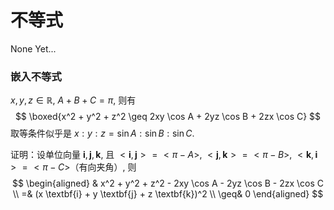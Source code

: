 # 不等式

None Yet...

### 嵌入不等式

$x, y, z \in \mathbb{R}$, $A + B + C = \pi$, 则有
$$
\boxed{x^2 + y^2 + z^2 \geq 2xy \cos A + 2yz \cos B + 2zx \cos C}
$$
取等条件似乎是 $x:y:z = \sin A : \sin B : \sin C$.

证明：设单位向量 $\textbf{i}, \textbf{j}, \textbf{k}$, 且 $<\textbf{i}, \textbf{j}> = <\pi - A>$, $<\textbf{j}, \textbf{k}> = <\pi - B>$, $<\textbf{k}, \textbf{i}> = <\pi - C>$（有向夹角）, 则
$$
\begin{aligned}
& x^2 + y^2 + z^2 - 2xy \cos A - 2yz \cos B - 2zx \cos C \\
=& (x \textbf{i} + y \textbf{j} + z \textbf{k})^2 \\
\geq& 0
\end{aligned}
$$

